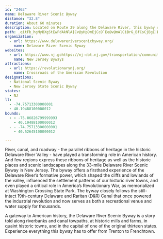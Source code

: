 ```yaml
---
id: "2463"
name: Delaware River Scenic Byway
distance: "32.8"
duration: About 60 minutes
description: Located on Route 29 along the Delaware River, this byway starts in Trenton and travels north to Frenchtown through historical communities, agricultural landscapes, and recreational areas.
path: _qitFb_hgMyBXgStEwFdAkNlA{Cv@yHpDmEjCcD`Ee@v@mAlCiBrG_BfCsCjBgI|DmNvDoEhB{OrHkHlF}AlBiFxHyAdC}B~EqEjLsCrIiGfOe]bu@}HhRmAzBePtWeQfZaD~EoAxFi@zFy@xFgDnL_@fDKxJY~CYrBmCnK_FbXaHjTuFbRmNxo@mCbKsCrIyCtGmAvBsDzEiDxCwF`DeJlEiJlDqC^gC?{ASaE_AcBQiBHoAZcB~@y@v@e@l@m@rAoBlGo@~@}@z@u@d@cARoAJyD?qAL_C~@kDdE{AxAqGzD{JrF{OdGcB`@aJxAmH@mCV_A\gFnCaHfCyQdNyBhAcNdGoHlFkFzC}F`EaFdEiFtCqF~DeLrJuEpBaJbHcRhPuLfJy@jAmHvNw@pAmI|Q_G`O_ElH{@lBcE`LyM~U_FlJkAzC_HvXiA~Fy@xFOfB?~ATtTOlCc@xCq@fDgDzMeCzI}@~BeGtNcC`E_F`GsP|UsPbUqArBgFdJs@x@oBxA}@Z}F\yB\uBbAaAx@u@~@cElHwDnFmDtFuLlQoAxCi@xBsBhMiA~DiBrCmH|HaBpAsG`EmDpByCnAcCx@sCj@kJj@kM^sE?yAI_MmBuAi@qEo@yCE{DNyDE}Je@wEm@cE_AkGc@yCHgDZb@xDq{@|PmGxCmMrC{BjAmBfBoBfD{JhVeA~BiBzCcOhPsDdDcE|CcFnE}BlAyH~C{A`@{HxA_Cp@cDzAmE|AmElBoC`BmF`EsB|BcCdDgBb@cApDkFrMu@tBcGhScGhPiCrGwCzIHx@OjAkIpUyCfJy@r@aMlEIr@Nx@lDlG^fBD~BYrC_AtEy@pFsAvLa@dFWjFEdHHjF^hHh@pFjAzHdGvZxChLpJn\vCzMzBhMv@xGT|FBdEW`Gm@xFs@xDwAfFu@lBwAxC_BlCsChDqIjJsDzFmDrImFzN}FvN}DzKqC`KeBtI_ArGiBhTs@zGoA~GsAtEs@dBuAnC_CnDuCpCiEpCaGzBgMbCoGZwQ\{Gf@ckAhS_QdBqC^iFtAmFjBaIfDwGrB{NjDcFl@kCLiC?iCSgGsAcC}@eHgDmM}IsC_BkJmEoKeDcJmB}Dm@id@aFcP_BgEKmKG{ICiEJqrAbJo^vDuHR{UE{z@eE}Gi@{KO{GByFs@qDcA_COXvJ
organization:
  - url: https://www.delawareriverscenicbyway.org/
    name: Delaware River Scenic Byway
websites:
  - url: https://www.nj.gohttps://nj-dot.nj.gov/transportation/community/scenic/delaware.shtmv/transportation/community/scenic/delaware.shtm
    name: New Jersey Byways
attractions:
  - url: https://revolutionarynj.org/
    name: Crossroads of the American Revolution
designations:
  - National Scenic Byway
  - New Jersey State Scenic Byway
states:
  - NJ
ll:
  - -74.75713300000001
  - 40.19488100000012
bounds:
  - - -75.06826799999993
    - 40.19488100000012
  - - -74.75713300000001
    - 40.52645100000012

---
```


River, canal, and roadway - the parallel ribbons of heritage in the historic Delaware River Valley - have played a transforming role in American history. And few regions express these ribbons of heritage as well as the historic places and scenic landscapes along the 33-mile Delaware River Scenic Byway in New Jersey. The byway offers a firsthand experience of the Delaware River’s formative power, which shaped the cliffs and lowlands of the valley, influenced the settlement patterns of our historic river towns, and even played a critical role in America’s Revolutionary War, as memorialized at Washington Crossing State Park. The byway closely follows the still-intact 19th-century Delaware and Raritan (D&R) Canal that once powered the industrial revolution and now serves as both a recreational venue and water supply for thousands.

A gateway to American history, the Delaware River Scenic Byway is a story told along riverbanks and canal towpaths, at historic mills and farms, in quaint historic towns, and in the capital of one of the original thirteen states. Experience everything this byway has to offer from Trenton to Frenchtown.
